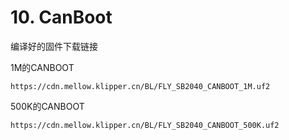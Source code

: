 # 10. CanBoot

编译好的固件下载链接

1M的CANBOOT

```
https://cdn.mellow.klipper.cn/BL/FLY_SB2040_CANBOOT_1M.uf2
```

500K的CANBOOT

```
https://cdn.mellow.klipper.cn/BL/FLY_SB2040_CANBOOT_500K.uf2
```
